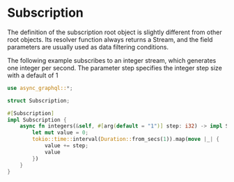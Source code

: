 # Subscription

The definition of the subscription root object is slightly different from other root objects. Its resolver function always returns a Stream, and the field parameters are usually used as data filtering conditions.

The following example subscribes to an integer stream, which generates one integer per second. The parameter step specifies the integer step size with a default of 1

```rust
use async_graphql::*;

struct Subscription;

#[Subscription]
impl Subscription {
    async fn integers(&self, #[arg(default = "1")] step: i32) -> impl Stream<Item = i32> {
        let mut value = 0;
        tokio::time::interval(Duration::from_secs(1)).map(move |_| {
            value += step;
            value
        })
    }
}
```
